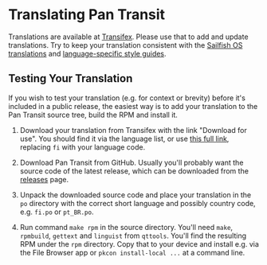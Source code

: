 Translating Pan Transit
=======================

Translations are available at [Transifex][1]. Please use that to add and
update translations. Try to keep your translation consistent with the
[Sailfish OS translations][2] and [language-specific style guides][3].

[1]: https://www.transifex.com/otsaloma/pan-transit/
[2]: https://sailfishos.org/wiki/Translate_the_OS
[3]: https://sailfishos.org/wiki/Translate_the_OS#Style

## Testing Your Translation

If you wish to test your translation (e.g. for context or brevity)
before it's included in a public release, the easiest way is to add your
translation to the Pan Transit source tree, build the RPM and install it.

1. Download your translation from Transifex with the link "Download for
   use". You should find it via the language list, or
   use [this full link][dl-po], replacing `fi` with your language code.

1. Download Pan Transit from GitHub. Usually you'll probably want the
   source code of the latest release, which can be downloaded from
   the [releases][releases] page.

1. Unpack the downloaded source code and place your translation in the
   `po` directory with the correct short language and possibly country
   code, e.g. `fi.po` or `pt_BR.po`.

1. Run command `make rpm` in the source directory. You'll need `make`,
   `rpmbuild`, `gettext` and `linguist` from `qttools`. You'll find the
   resulting RPM under the `rpm` directory. Copy that to your device and
   install e.g. via the File Browser app or `pkcon install-local ...` at
   a command line.

[dl-po]: https://www.transifex.com/otsaloma/pan-transit/pan-transitpot/fi/download/for_use/
[releases]: https://github.com/otsaloma/pan-transit/releases
